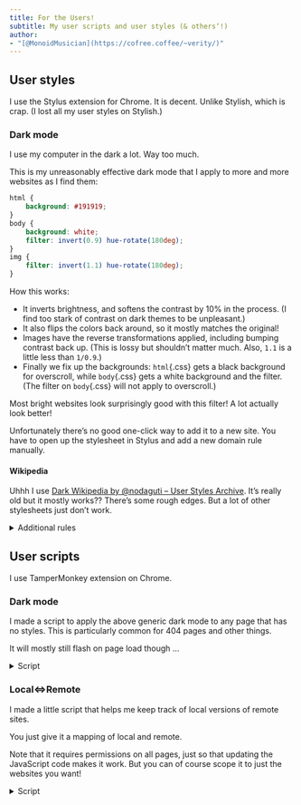 ```yaml
---
title: For the Users!
subtitle: My user scripts and user styles (& othersʼ!)
author:
- "[@MonoidMusician](https://cofree.coffee/~verity/)"
---
```


## User styles

I use the Stylus extension for Chrome.
It is decent.
Unlike Stylish, which is crap.
(I lost all my user styles on Stylish.)

### Dark mode

I use my computer in the dark a lot.
Way too much.

This is my unreasonably effective dark mode that I apply to more and more websites as I find them:

```css
html {
    background: #191919;
}
body {
    background: white;
    filter: invert(0.9) hue-rotate(180deg);
}
img {
    filter: invert(1.1) hue-rotate(180deg);
}
```

How this works:

- It inverts brightness, and softens the contrast by 10% in the process.
  (I find too stark of contrast on dark themes to be unpleasant.)
- It also flips the colors back around, so it mostly matches the original!
- Images have the reverse transformations applied, including bumping contrast back up.
  (This is lossy but shouldnʼt matter much. Also, `1.1` is a little less than `1/0.9`.)
- Finally we fix up the backgrounds: `html`{.css} gets a black background for overscroll, while `body`{.css} gets a white background and the filter.
  (The filter on `body`{.css} will not apply to overscroll.)

Most bright websites look surprisingly good with this filter!
A lot actually look better!

Unfortunately thereʼs no good one-click way to add it to a new site.
You have to open up the stylesheet in Stylus and add a new domain rule manually.

#### Wikipedia

Uhhh I use [Dark Wikipedia by @nodaguti – User Styles Archive](https://uso.kkx.one/style/42313).
Itʼs really old but it mostly works??
Thereʼs some rough edges.
But a lot of other stylesheets just donʼt work.


<details class="Details">

<summary>Additional rules</summary>

I add these rules to smooth out the rough edges:

```css
@-moz-document domain("wikipedia.org") {
    figure[typeof~='mw:File/Thumb'] > figcaption, figure[typeof~='mw:File/Frame'] > figcaption {
        border: 1px solid #87898c;
        border-top: 0;
        background-color: #2c2f31;
        font-size: 88.4%;
        color: #dddddd;
    }
    figure[typeof~='mw:File/Thumb'], figure[typeof~='mw:File/Frame'] {
        border: 1px solid #87898c;
        border-bottom: 0;
        background-color: #2c2f31;
    }
    .mwe-math-fallback-image-inline img, .mwe-math-element img, img[src*="LaTeX"] {
        filter: invert(100%);
    }
    .mwe-math-fallback-image-inline img::selection, .mwe-math-element img::selection, img[src*="LaTeX"] ::selection {
        background-color: rgba(91, 142, 118, 1.0);
    }

    @media screen and (min-width: 1000px) {
        .vector-feature-zebra-design-disabled #vector-toc-pinned-container .vector-toc::after {
            background: linear-gradient(rgba(255,255,255,0),#333333);
        }
    }

    .mwe-popups .mwe-popups-extract[dir='ltr']::after {
        right: 0;
        background-image: linear-gradient(to right,rgba(255,255,255,0),#333333 50%);
    }

    .mw-logo-container {
        filter: invert(1);
    }

    .mw-notification-area-overlay {
        display: none !important;
    }
}
```

</details>

## User scripts

I use TamperMonkey extension on Chrome.

### Dark mode

I made a script to apply the above generic dark mode to any page that has no styles.
This is particularly common for 404 pages and other things.

It will mostly still flash on page load though …

<details class="Details">

<summary>Script</summary>

```js
// ==UserScript==
// @name         Emergency dark mode
// @namespace    http://tampermonkey.net/
// @version      0.1
// @author       MonoidMusician
// @match        *://*
// @match        *://*/*
// @sandbox      DOM
// ==/UserScript==

(async function() {
    'use strict';

    if (!(document.querySelector("link[rel='stylesheet']") || document.querySelector("style") || document.querySelector("link[href$='.css']"))) {
        var style = document.createElement("style");
        style.textContent = `
        html {
            background: #191919;
        }
        body {
            background: white;
            filter: invert(0.9) hue-rotate(180deg);
        }
        img {
            filter: invert(1.1) hue-rotate(180deg);
        }
        `;
        document.head.appendChild(style);
    }
})();
```

</details>

### Local<=>Remote

I made a little script that helps me keep track of local versions of remote sites.

You just give it a mapping of local and remote.

Note that it requires permissions on all pages, just so that updating the JavaScript code makes it work.
But you can of course scope it to just the websites you want!

<details class="Details">

<summary>Script</summary>

```js
// ==UserScript==
// @name         Local<=>Remote
// @namespace    http://tampermonkey.net/
// @version      0.1
// @description  Add helpful link to remote version of website
// @author       MonoidMusician
// @match        *://*
// @match        *://*/*
// @sandbox      DOM
// ==/UserScript==

(async function() {
    'use strict';

    var matches = Object.entries({
        'https://cofree.coffee/~verity': 'http://localhost:7933',
        'https://monoidmusician.github.io': 'http://localhost',
    });

    var here = window.location.href;
    var there = null;
    for (let match of matches) {
        for (let [src, dst] of [match, match]) {
            // Flip src and dst for the next time around
            match.reverse();

            // Test if the URL starts with the src
            if (here.startsWith(src)) {
                // If so, replace it with the dst
                there = dst + here.substring(src.length);
                break;
            }
        }
        if (there) break;
    }

    if (here === there || !there) return;

    // Create a link that floats in the top left of the page
    var link = document.createElement('a');
    Object.assign(link.style, {
        'position': 'fixed',
        'top': '0',
        'left': '0',
        'display': 'block',
        'padding': '4px',
        'line-height': '1',
        'width': '1em',
        'height': '1em',
        'text-align': 'center',
    });
    link.href = there;
    // Give the link the text `@`
    link.textContent = "@";

    document.body.appendChild(link);
})();
```

</details>
